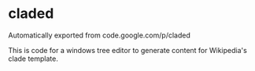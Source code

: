 # claded
Automatically exported from code.google.com/p/claded

This is code for a windows tree editor to generate content for Wikipedia's clade template.


